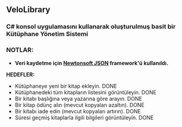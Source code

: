 ## VeloLibrary
### C# konsol uygulamasını kullanarak oluşturulmuş basit bir Kütüphane Yönetim Sistemi

### NOTLAR:
 - **Veri kaydetme için [Newtonsoft JSON](https://www.newtonsoft.com/json) framework'ü kullanıldı.**

**HEDEFLER:**
- Kütüphaneye yeni bir kitap ekleyin.  DONE
- Kütüphanedeki tüm kitapların listesini görüntüleyin. DONE
- Bir kitabı başlığına veya yazarına göre arayın. DONE
- Bir kitap ödünç alın (mevcut kopyaları azaltın). DONE
- Bir kitabı iade edin (mevcut kopyaları artırın). DONE
- Süresi geçmiş kitaplarla ilgili bilgileri görüntüleyin. DONE
